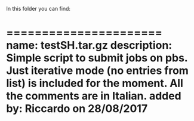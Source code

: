 In this folder you can find: 

======================
name: testSH.tar.gz
description: Simple script to submit jobs on pbs. Just iterative mode (no entries from list) is included for the moment. All the comments are in Italian. 
added by: Riccardo on 28/08/2017 
======================
